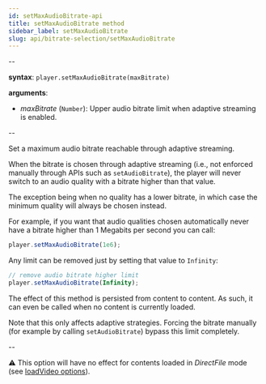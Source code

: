 ```yaml
---
id: setMaxAudioBitrate-api
title: setMaxAudioBitrate method
sidebar_label: setMaxAudioBitrate
slug: api/bitrate-selection/setMaxAudioBitrate
---
```


--

**syntax**: `player.setMaxAudioBitrate(maxBitrate)`

**arguments**:

- _maxBitrate_ (`Number`): Upper audio bitrate limit when adaptive streaming
  is enabled.

--

Set a maximum audio bitrate reachable through adaptive streaming.

When the bitrate is chosen through adaptive streaming (i.e., not enforced
manually through APIs such as `setAudioBitrate`), the player will never switch
to an audio quality with a bitrate higher than that value.

The exception being when no quality has a lower bitrate, in which case the
minimum quality will always be chosen instead.

For example, if you want that audio qualities chosen automatically never have
a bitrate higher than 1 Megabits per second you can call:

```js
player.setMaxAudioBitrate(1e6);
```

Any limit can be removed just by setting that value to `Infinity`:

```js
// remove audio bitrate higher limit
player.setMaxAudioBitrate(Infinity);
```

The effect of this method is persisted from content to content. As such, it can
even be called when no content is currently loaded.

Note that this only affects adaptive strategies. Forcing the bitrate manually
(for example by calling `setAudioBitrate`) bypass this limit completely.

--

:warning: This option will have no effect for contents loaded in _DirectFile_
mode (see [loadVideo options](./loadVideo_options.md#prop-transport)).
